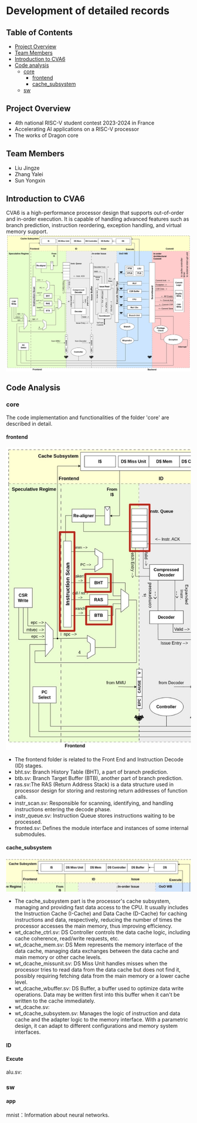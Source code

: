 # Development of detailed records

## Table of Contents
- [Project Overview](#project-overview)
- [Team Members](#team-members)
- [Introduction to CVA6](#introduction-to-cva6)
- [Code analysis](#code-analysis)
  - [core](#core)
    - [frontend](#frontend)
    - [cache_subsystem](#cache_subsystem)
  - [sw](#sw)

## Project Overview
- 4th national RISC-V student contest 2023-2024 in France
- Accelerating AI applications on a RISC-V processor
- The works of Dragon core

## Team Members
- Liu Jingze  
- Zhang Yalei  
- Sun Yongxin  

## Introduction to CVA6
CVA6 is a high-performance processor design that supports out-of-order and in-order execution. It is capable of handling advanced features such as branch prediction, instruction reordering, exception handling, and virtual memory support.
![RISC-V流水线](images/image1.png "流水线")


## Code Analysis

### core
The code implementation and functionalities of the folder 'core' are described in detail.

#### frontend 
![RISC-V流水线](images/image2.jpeg "流水线")

- The frontend folder is related to the Front End and Instruction Decode (ID) stages.
- bht.sv: Branch History Table (BHT), a part of branch prediction.
- btb.sv: Branch Target Buffer (BTB), another part of branch prediction.
- ras.sv:The RAS (Return Address Stack) is a data structure used in processor design for storing and restoring return addresses of function calls.
- instr_scan.sv: Responsible for scanning, identifying, and handling instructions entering the decode phase.
- instr_queue.sv: Instruction Queue stores instructions waiting to be processed.
- fronted.sv: Defines the module interface and instances of some internal submodules.

#### cache_subsystem
![RISC-V流水线](images/image3.jpeg "流水线")

- The cache_subsystem part is the processor's cache subsystem, managing and providing fast data access to the CPU. It usually includes the Instruction Cache (I-Cache) and Data Cache (D-Cache) for caching instructions and data, respectively, reducing the number of times the processor accesses the main memory, thus improving efficiency.
- wt_dcache_ctrl.sv: DS Controller controls the data cache logic, including cache coherence, read/write requests, etc.
- wt_dcache_mem.sv: DS Mem represents the memory interface of the data cache, managing data exchanges between the data cache and main memory or other cache levels.
- wt_dcache_missunit.sv: DS Miss Unit handles misses when the processor tries to read data from the data cache but does not find it, possibly requiring fetching data from the main memory or a lower cache level.
- wt_dcache_wbuffer.sv: DS Buffer, a buffer used to optimize data write operations. Data may be written first into this buffer when it can't be written to the cache immediately.
- wt_dcache.sv:
- wt_dcache_subsystem.sv: Manages the logic of instruction and data cache and the adapter logic to the memory interface. With a parametric design, it can adapt to different configurations and memory system interfaces.
#### ID


#### Excute

alu.sv:
### sw
#### app
mnist：Information about neural networks.

